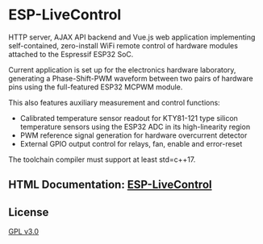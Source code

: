 # ESP-LiveControl
HTTP server, AJAX API backend and Vue.js web application implementing
self-contained, zero-install WiFi remote control of hardware modules
attached to the Espressif ESP32 SoC.

Current application is set up for the electronics hardware laboratory,
generating a Phase-Shift-PWM waveform between two pairs of hardware pins
using the full-featured ESP32 MCPWM module.

This also features auxiliary measurement and control functions:

* Calibrated temperature sensor readout for KTY81-121 type silicon
  temperature sensors using the ESP32 ADC in its high-linearity region
* PWM reference signal generation for hardware overcurrent detector
* External GPIO output control for relays, fan, enable and error-reset

The toolchain compiler must support at least std=c++17.

## HTML Documentation: [ESP-LiveControl](https://ul-gh.github.io/esp_ajax_if/)

## License
[GPL v3.0](./LICENSE)
